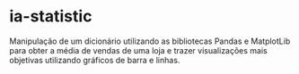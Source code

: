 # ia-statistic
Manipulação de um dicionário utilizando as bibliotecas Pandas e MatplotLib para obter a média de vendas de uma loja e trazer visualizações mais objetivas utilizando gráficos de barra e linhas.
